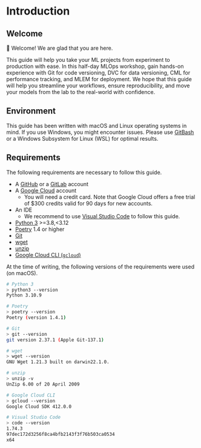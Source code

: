 # Introduction

## Welcome

👋 Welcome! We are glad that you are here. 

This guide will help you take your ML projects from experiment to production
with ease. In this half-day MLOps workshop, gain hands-on experience with Git
for code versioning, DVC for data versioning, CML for performance tracking, and
MLEM for deployment. We hope that this guide will help you streamline your
workflows, ensure reproducibility, and move your models from the lab to the
real-world with confidence.

## Environment

This guide has been written with macOS and Linux operating systems in mind. If
you use Windows, you might encounter issues. Please use
[GitBash](https://gitforwindows.org/) or a Windows Subsystem for Linux (WSL) for
optimal results.

## Requirements

The following requirements are necessary to follow this guide.

- A [GitHub](https://github.com/) or a [GitLab](https://gitlab.com/) account
- A [Google Cloud](https://console.cloud.google.com/) account
    - You will need a credit card. Note that Google Cloud offers a free trial of $300 credits valid for 90 days for new accounts.
- An IDE
    - We recommend to use [Visual Studio Code](https://code.visualstudio.com/)
      to follow this guide.
- [Python 3](https://www.python.org/downloads/) >=3.8,<3.12
- [Poetry](https://python-poetry.org/docs) 1.4 or higher
- [Git](https://git-scm.com/)
- [wget](https://linux.die.net/man/1/wget)
- [unzip](https://linux.die.net/man/1/unzip)
- [Google Cloud CLI (`gcloud`)](https://cloud.google.com/sdk/docs/install-sdk)

At the time of writing, the following versions of the requirements were used (on
macOS).

```sh title="Execute the following command(s) in a terminal"
# Python 3
> python3 --version
Python 3.10.9

# Poetry
> poetry --version
Poetry (version 1.4.1)

# Git
> git --version
git version 2.37.1 (Apple Git-137.1)

# wget
> wget --version
GNU Wget 1.21.3 built on darwin22.1.0.

# unzip
> unzip -v       
UnZip 6.00 of 20 April 2009

# Google Cloud CLI
> gcloud --version
Google Cloud SDK 412.0.0

# Visual Studio Code
> code --version
1.74.3
97dec172d3256f8ca4bfb2143f3f76b503ca0534
x64
```
